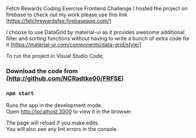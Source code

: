 
Fetch Rewards Coding Exercise Frontend Challenge
I hosted the project on firebase to check out my work please use this link  [https://fetchrewardsfse.firebaseapp.com/]

I choose to use DataGrid by material-ui as it provides awesome additional filter and sorting functions without having to write a bunch of extra code for it
[https://material-ui.com/components/data-grid/style/]

To run the project in Visual Studio Code,
### Download the code from (http://github.com/NCRadtke00/FRFSE)
### `npm start`

Runs the app in the development mode.\
Open [http://localhost:3000](http://localhost:3000) to view it in the browser.

The page will reload if you make edits.\
You will also see any lint errors in the console.